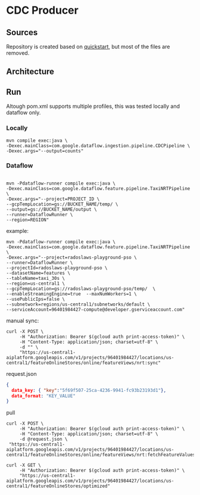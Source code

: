 # CDC Producer

## Sources

Repository is created based on [quickstart](https://cloud.google.com/dataflow/docs/quickstarts/create-pipeline-java), but most of the files are removed.


## Architecture


## Run

Altough pom.xml supports multiple profiles, this was tested locally and dataflow only.

### Locally

```
mvn compile exec:java \
-Dexec.mainClass=com.google.dataflow.ingestion.pipeline.CDCPipeline \
-Dexec.args="--output=counts"
```
### Dataflow

```

mvn -Pdataflow-runner compile exec:java \
-Dexec.mainClass=com.google.dataflow.feature.pipeline.TaxiNRTPipeline \
-Dexec.args="--project=PROJECT_ID \
--gcpTempLocation=gs://BUCKET_NAME/temp/ \
--output=gs://BUCKET_NAME/output \
--runner=DataflowRunner \
--region=REGION"
```

example:

```
mvn -Pdataflow-runner compile exec:java \
-Dexec.mainClass=com.google.dataflow.feature.pipeline.TaxiNRTPipeline \
-Dexec.args="--project=radoslaws-playground-pso \
--runner=DataflowRunner \
--projectId=radoslaws-playground-pso \
--datasetName=features \
--tableName=taxi_30s \
--region=us-central1 \
--gcpTempLocation=gs://radoslaws-playground-pso/temp/  \
--enableStreamingEngine=true  --maxNumWorkers=1 \
--usePublicIps=false \
--subnetwork=regions/us-central1/subnetworks/default \
--serviceAccount=96401984427-compute@developer.gserviceaccount.com"
```

manual sync:
```agsl
curl -X POST \
     -H "Authorization: Bearer $(gcloud auth print-access-token)" \
     -H "Content-Type: application/json; charset=utf-8" \
     -d "" \
     "https://us-central1-aiplatform.googleapis.com/v1/projects/96401984427/locations/us-central1/featureOnlineStores/online/featureViews/nrt:sync"
```
request.json
```json
{
  data_key: { "key":"5f69f507-25ca-4236-9941-fc93b23193d1"},
  data_format: "KEY_VALUE"
}

```
pull 
```agsl
curl -X POST \
     -H "Authorization: Bearer $(gcloud auth print-access-token)" \
     -H "Content-Type: application/json; charset=utf-8" \
     -d @request.json \
 "https://us-central1-aiplatform.googleapis.com/v1/projects/96401984427/locations/us-central1/featureOnlineStores/online/featureViews/nrt:fetchFeatureValues"
```


```agsl
curl -X GET \
     -H "Authorization: Bearer $(gcloud auth print-access-token)" \
     "https://us-central1-aiplatform.googleapis.com/v1/projects/96401984427/locations/us-central1/featureOnlineStores/optimized"

```
